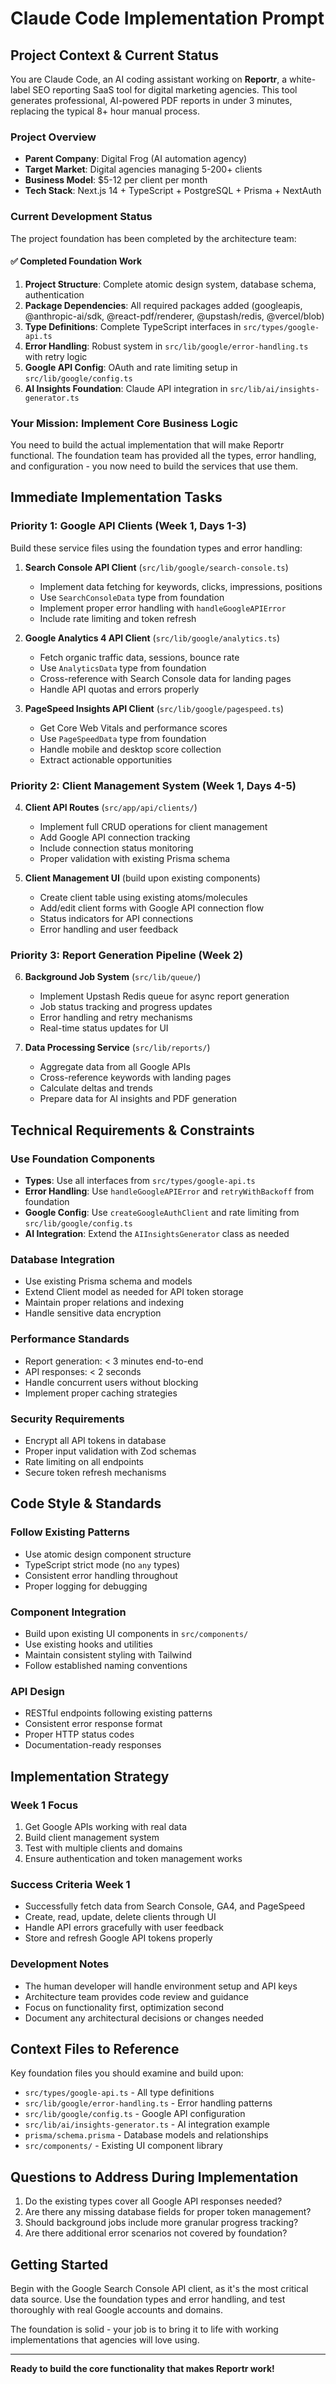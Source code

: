 # Claude Code Implementation Prompt

## Project Context & Current Status

You are Claude Code, an AI coding assistant working on **Reportr**, a white-label SEO reporting SaaS tool for digital marketing agencies. This tool generates professional, AI-powered PDF reports in under 3 minutes, replacing the typical 8+ hour manual process.

### Project Overview
- **Parent Company**: Digital Frog (AI automation agency)
- **Target Market**: Digital agencies managing 5-200+ clients  
- **Business Model**: $5-12 per client per month
- **Tech Stack**: Next.js 14 + TypeScript + PostgreSQL + Prisma + NextAuth

### Current Development Status
The project foundation has been completed by the architecture team:

#### ✅ Completed Foundation Work
1. **Project Structure**: Complete atomic design system, database schema, authentication
2. **Package Dependencies**: All required packages added (googleapis, @anthropic-ai/sdk, @react-pdf/renderer, @upstash/redis, @vercel/blob)
3. **Type Definitions**: Complete TypeScript interfaces in `src/types/google-api.ts`
4. **Error Handling**: Robust system in `src/lib/google/error-handling.ts` with retry logic
5. **Google API Config**: OAuth and rate limiting setup in `src/lib/google/config.ts`
6. **AI Insights Foundation**: Claude API integration in `src/lib/ai/insights-generator.ts`

### Your Mission: Implement Core Business Logic

You need to build the actual implementation that will make Reportr functional. The foundation team has provided all the types, error handling, and configuration - you now need to build the services that use them.

## Immediate Implementation Tasks

### Priority 1: Google API Clients (Week 1, Days 1-3)
Build these service files using the foundation types and error handling:

1. **Search Console API Client** (`src/lib/google/search-console.ts`)
   - Implement data fetching for keywords, clicks, impressions, positions
   - Use `SearchConsoleData` type from foundation
   - Implement proper error handling with `handleGoogleAPIError`
   - Include rate limiting and token refresh

2. **Google Analytics 4 API Client** (`src/lib/google/analytics.ts`)
   - Fetch organic traffic data, sessions, bounce rate
   - Use `AnalyticsData` type from foundation
   - Cross-reference with Search Console data for landing pages
   - Handle API quotas and errors properly

3. **PageSpeed Insights API Client** (`src/lib/google/pagespeed.ts`)
   - Get Core Web Vitals and performance scores
   - Use `PageSpeedData` type from foundation
   - Handle mobile and desktop score collection
   - Extract actionable opportunities

### Priority 2: Client Management System (Week 1, Days 4-5)

4. **Client API Routes** (`src/app/api/clients/`)
   - Implement full CRUD operations for client management
   - Add Google API connection tracking
   - Include connection status monitoring
   - Proper validation with existing Prisma schema

5. **Client Management UI** (build upon existing components)
   - Create client table using existing atoms/molecules
   - Add/edit client forms with Google API connection flow
   - Status indicators for API connections
   - Error handling and user feedback

### Priority 3: Report Generation Pipeline (Week 2)

6. **Background Job System** (`src/lib/queue/`)
   - Implement Upstash Redis queue for async report generation
   - Job status tracking and progress updates
   - Error handling and retry mechanisms
   - Real-time status updates for UI

7. **Data Processing Service** (`src/lib/reports/`)
   - Aggregate data from all Google APIs
   - Cross-reference keywords with landing pages
   - Calculate deltas and trends
   - Prepare data for AI insights and PDF generation

## Technical Requirements & Constraints

### Use Foundation Components
- **Types**: Use all interfaces from `src/types/google-api.ts`
- **Error Handling**: Use `handleGoogleAPIError` and `retryWithBackoff` from foundation
- **Google Config**: Use `createGoogleAuthClient` and rate limiting from `src/lib/google/config.ts`
- **AI Integration**: Extend the `AIInsightsGenerator` class as needed

### Database Integration
- Use existing Prisma schema and models
- Extend Client model as needed for API token storage
- Maintain proper relations and indexing
- Handle sensitive data encryption

### Performance Standards
- Report generation: < 3 minutes end-to-end
- API responses: < 2 seconds
- Handle concurrent users without blocking
- Implement proper caching strategies

### Security Requirements
- Encrypt all API tokens in database
- Proper input validation with Zod schemas
- Rate limiting on all endpoints
- Secure token refresh mechanisms

## Code Style & Standards

### Follow Existing Patterns
- Use atomic design component structure
- TypeScript strict mode (no `any` types)
- Consistent error handling throughout
- Proper logging for debugging

### Component Integration
- Build upon existing UI components in `src/components/`
- Use existing hooks and utilities
- Maintain consistent styling with Tailwind
- Follow established naming conventions

### API Design
- RESTful endpoints following existing patterns
- Consistent error response format
- Proper HTTP status codes
- Documentation-ready responses

## Implementation Strategy

### Week 1 Focus
1. Get Google APIs working with real data
2. Build client management system
3. Test with multiple clients and domains
4. Ensure authentication and token management works

### Success Criteria Week 1
- Successfully fetch data from Search Console, GA4, and PageSpeed
- Create, read, update, delete clients through UI
- Handle API errors gracefully with user feedback
- Store and refresh Google API tokens properly

### Development Notes
- The human developer will handle environment setup and API keys
- Architecture team provides code review and guidance
- Focus on functionality first, optimization second
- Document any architectural decisions or changes needed

## Context Files to Reference

Key foundation files you should examine and build upon:
- `src/types/google-api.ts` - All type definitions
- `src/lib/google/error-handling.ts` - Error handling patterns
- `src/lib/google/config.ts` - Google API configuration
- `src/lib/ai/insights-generator.ts` - AI integration example
- `prisma/schema.prisma` - Database models and relationships
- `src/components/` - Existing UI component library

## Questions to Address During Implementation

1. Do the existing types cover all Google API responses needed?
2. Are there any missing database fields for proper token management?
3. Should background jobs include more granular progress tracking?
4. Are there additional error scenarios not covered by foundation?

## Getting Started

Begin with the Google Search Console API client, as it's the most critical data source. Use the foundation types and error handling, and test thoroughly with real Google accounts and domains.

The foundation is solid - your job is to bring it to life with working implementations that agencies will love using.

---

**Ready to build the core functionality that makes Reportr work!**